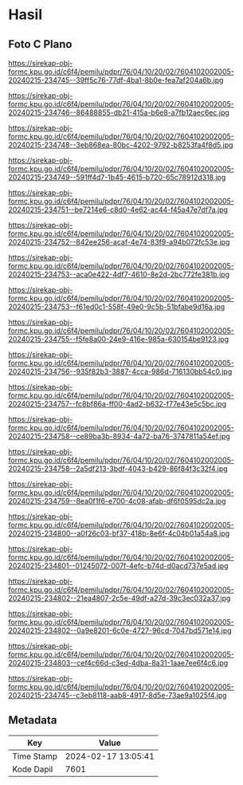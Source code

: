 # Hasil

## Foto C Plano

https://sirekap-obj-formc.kpu.go.id/c6f4/pemilu/pdpr/76/04/10/20/02/7604102002005-20240215-234745--39ff5c76-77df-4ba1-8b0e-fea7af204a6b.jpg

https://sirekap-obj-formc.kpu.go.id/c6f4/pemilu/pdpr/76/04/10/20/02/7604102002005-20240215-234746--86488855-db21-415a-b6e8-a7fb12aec6ec.jpg

https://sirekap-obj-formc.kpu.go.id/c6f4/pemilu/pdpr/76/04/10/20/02/7604102002005-20240215-234748--3eb868ea-80bc-4202-9792-b8253fa4f8d5.jpg

https://sirekap-obj-formc.kpu.go.id/c6f4/pemilu/pdpr/76/04/10/20/02/7604102002005-20240215-234749--591ff4d7-1b45-4615-b720-65c78912d318.jpg

https://sirekap-obj-formc.kpu.go.id/c6f4/pemilu/pdpr/76/04/10/20/02/7604102002005-20240215-234751--be7214e6-c8d0-4e62-ac44-f45a47e7df7a.jpg

https://sirekap-obj-formc.kpu.go.id/c6f4/pemilu/pdpr/76/04/10/20/02/7604102002005-20240215-234752--842ee256-acaf-4e74-83f9-a94b072fc53e.jpg

https://sirekap-obj-formc.kpu.go.id/c6f4/pemilu/pdpr/76/04/10/20/02/7604102002005-20240215-234753--aca0e422-4df7-4610-8e2d-2bc772fe381b.jpg

https://sirekap-obj-formc.kpu.go.id/c6f4/pemilu/pdpr/76/04/10/20/02/7604102002005-20240215-234753--f61ed0c1-558f-49e0-9c5b-51bfabe9d16a.jpg

https://sirekap-obj-formc.kpu.go.id/c6f4/pemilu/pdpr/76/04/10/20/02/7604102002005-20240215-234755--f5fe8a00-24e9-416e-985a-630154be9123.jpg

https://sirekap-obj-formc.kpu.go.id/c6f4/pemilu/pdpr/76/04/10/20/02/7604102002005-20240215-234756--935f82b3-3887-4cca-986d-716130bb54c0.jpg

https://sirekap-obj-formc.kpu.go.id/c6f4/pemilu/pdpr/76/04/10/20/02/7604102002005-20240215-234757--fc8bf86a-ff00-4ad2-b632-f77e43e5c5bc.jpg

https://sirekap-obj-formc.kpu.go.id/c6f4/pemilu/pdpr/76/04/10/20/02/7604102002005-20240215-234758--ce89ba3b-8934-4a72-ba76-3747811a54ef.jpg

https://sirekap-obj-formc.kpu.go.id/c6f4/pemilu/pdpr/76/04/10/20/02/7604102002005-20240215-234758--2a5df213-3bdf-4043-b429-86f84f3c32f4.jpg

https://sirekap-obj-formc.kpu.go.id/c6f4/pemilu/pdpr/76/04/10/20/02/7604102002005-20240215-234759--8ea0f1f6-e700-4c08-afab-df6f0595dc2a.jpg

https://sirekap-obj-formc.kpu.go.id/c6f4/pemilu/pdpr/76/04/10/20/02/7604102002005-20240215-234800--a0f26c03-bf37-418b-8e6f-4c04b01a54a8.jpg

https://sirekap-obj-formc.kpu.go.id/c6f4/pemilu/pdpr/76/04/10/20/02/7604102002005-20240215-234801--01245072-007f-4efc-b74d-d0acd737e5ad.jpg

https://sirekap-obj-formc.kpu.go.id/c6f4/pemilu/pdpr/76/04/10/20/02/7604102002005-20240215-234802--21ea4807-2c5e-49df-a27d-39c3ec032a37.jpg

https://sirekap-obj-formc.kpu.go.id/c6f4/pemilu/pdpr/76/04/10/20/02/7604102002005-20240215-234802--0a9e8201-6c0e-4727-96cd-7047bd571e14.jpg

https://sirekap-obj-formc.kpu.go.id/c6f4/pemilu/pdpr/76/04/10/20/02/7604102002005-20240215-234803--cef4c66d-c3ed-4dba-8a31-1aae7ee6f4c6.jpg

https://sirekap-obj-formc.kpu.go.id/c6f4/pemilu/pdpr/76/04/10/20/02/7604102002005-20240215-234745--c3eb8118-aab8-4917-8d5e-73ae9a1025f4.jpg


## Metadata

| Key        | Value               |
| ---------- | ------------------- |
| Time Stamp | 2024-02-17 13:05:41 |
| Kode Dapil | 7601                |



